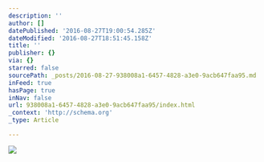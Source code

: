 ```yaml
---
description: ''
author: []
datePublished: '2016-08-27T19:00:54.285Z'
dateModified: '2016-08-27T18:51:45.158Z'
title: ''
publisher: {}
via: {}
starred: false
sourcePath: _posts/2016-08-27-938008a1-6457-4828-a3e0-9acb647faa95.md
inFeed: true
hasPage: true
inNav: false
url: 938008a1-6457-4828-a3e0-9acb647faa95/index.html
_context: 'http://schema.org'
_type: Article

---
```

![](https://the-grid-user-content.s3-us-west-2.amazonaws.com/1076e5e6-7e91-4bce-91ce-29ed52c24052.jpg)